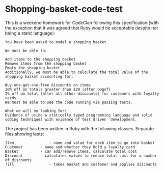 # Shopping-basket-code-test

This is a weekend homework for CodeClan following this specification (with the exception that it was agreed that Ruby would be acceptable despite not being a static language):

	You have been asked to model a shopping basket.

	We must be able to:

	Add items to the shopping basket
	Remove items from the shopping basket
	Empty the shopping basket
	Additionally, we must be able to calculate the total value of the shopping basket accounting for:

	Buy-one-get-one-free discounts on items
	10% off on totals greater than £20 (after bogof)
	2% off on total (after all other discounts) for customers with loyalty cards.
	We must be able to see the code running via passing tests.

	What we will be looking for:
	Evidence of using a statically typed programming language and solid coding techniques with evidence of test driven 	development.
	
The project has been written in Ruby with the following classes. Separate files showing tests:

	Item				- name and value for each item to go into basket
	Customer		- name and whether they hold a loyalty card
	Basket			- can add/remove items, calculate total cost
	Discount		- calculates values to reduce total cost for a number of discounts
	Till				- takes basket and customer and applies discounts
	
	
	
